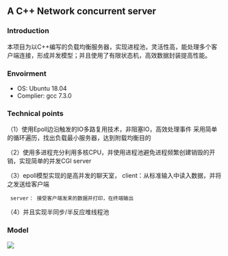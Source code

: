 ## A C++ Network concurrent server

### Introduction

本项目为以C++编写的负载均衡服务器，实现进程池，灵活性高，能处理多个客户端连接，形成并发模型；并且使用了有限状态机，高效数据封装提高性能。

### Envoirment

* OS: Ubuntu 18.04
* Complier: gcc  7.3.0


### Technical points

（1）使用Epoll边沿触发的IO多路复用技术，非阻塞IO，高效处理事件
采用简单的循环遍历，找出负载最小服务器，达到附载均衡目的

（2）使用多进程充分利用多核CPU，并使用进程池避免进程频繁创建销毁的开销，实现简单的并发CGI server

（3）epoll模型实现的是高并发的聊天室， client：从标准输入中读入数据，并将之发送给客户端

     server： 接受客户端发来的数据并打印，在终端输出
     
（4）并且实现半同步/半反应堆线程池 

### Model
![](https://github.com/GeniusIOTboy1998/NetworkConcurrentServer/blob/master/Model/process.png)

